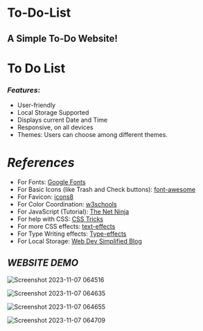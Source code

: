 # To-Do-List

## A Simple To-Do Website!

# To Do List

### *Features*:

* User-friendly
* Local Storage Supported
* Displays current Date and Time
* Responsive, on all devices
* Themes: Users can choose among different themes.

# *References*

* For Fonts: [Google Fonts](https://fonts.googleapis.com/css2?family=Work+Sans:wght@300&display=swap)
* For Basic Icons (like Trash and Check buttons): [font-awesome](https://fontawesome.com)
* For Favicon: [icons8](https://icons8.com/icons/)
* For Color Coordination: [w3schools](https://www.w3schools.com/colors/colors_mixer.asp?colorbottom=000000&colortop=FFFFFF)
* For JavaScript (Tutorial): [The Net Ninja](https://www.youtube.com/playlist?list=PL4cUxeGkcC9i9Ae2D9Ee1RvylH38dKuET)
* For help with CSS: [CSS Tricks](https://css-tricks.com/)
* For more CSS effects: [text-effects](https://speckyboy.com/underline-text-effects-css/)
* For Type Writing effects: [Type-effects](https://usefulangle.com/post/85/css-typewriter-animation)
* For Local Storage: [Web Dev Simplified Blog](https://blog.webdevsimplified.com/2020-08/cookies-localStorage-sessionStorage/)


## *WEBSITE DEMO*

![Screenshot 2023-11-07 064516](https://github.com/AdiiAnand/CodeAlpha/assets/35601079/4afb7950-1348-4a21-9e63-62caf969ff7b)

![Screenshot 2023-11-07 064635](https://github.com/AdiiAnand/CodeAlpha/assets/35601079/32030db0-e459-412a-a9b9-acad1a09d1bf)

![Screenshot 2023-11-07 064655](https://github.com/AdiiAnand/CodeAlpha/assets/35601079/e22aa1a4-a4cd-4cdb-b774-5628987b22a2)

![Screenshot 2023-11-07 064709](https://github.com/AdiiAnand/CodeAlpha/assets/35601079/7e507490-10c9-4feb-98e8-ba2ed5f824d8)





